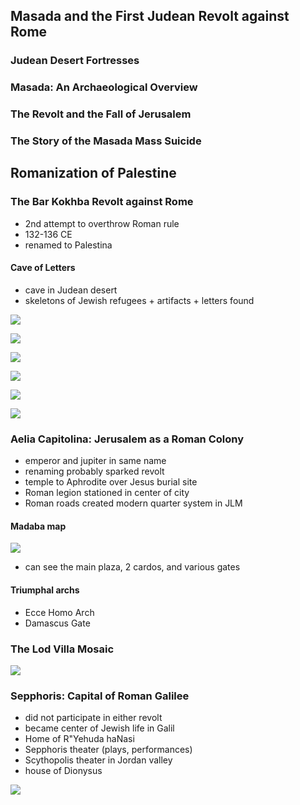 ## Masada and the First Judean Revolt against Rome

### Judean Desert Fortresses

### Masada: An Archaeological Overview

### The Revolt and the Fall of Jerusalem

### The Story of the Masada Mass Suicide

## Romanization of Palestine

### The Bar Kokhba Revolt against Rome

- 2nd attempt to overthrow Roman rule
- 132-136 CE
- renamed to Palestina

#### Cave of Letters

- cave in Judean desert
- skeletons of Jewish refugees + artifacts + letters found

![](https://historicalsitesinisrael.com/wp-content/uploads/2023/05/Snapshot_6.jpg)

![](https://upload.wikimedia.org/wikipedia/commons/thumb/8/8d/House_keys._Nahal_Hever._Israel_Museum%2C_Jerusalem.JPG/1280px-House_keys._Nahal_Hever._Israel_Museum%2C_Jerusalem.JPG)

![](https://live.staticflickr.com/1768/43171641972_91e6d3fcdc_b.jpg)

![](https://historicalsitesinisrael.com/wp-content/uploads/2023/05/Snapshot_15-1.jpg)

![](https://ancientlamps.com/DAROMG.GIF)

![](https://upload.wikimedia.org/wikipedia/commons/thumb/d/db/Barkokhba-silver-tetradrachm.jpg/640px-Barkokhba-silver-tetradrachm.jpg)

### Aelia Capitolina: Jerusalem as a Roman Colony

- emperor and jupiter in same name
- renaming probably sparked revolt
- temple to Aphrodite over Jesus burial site
- Roman legion stationed in center of city
- Roman roads created modern quarter system in JLM

#### Madaba map

![](https://www.biblicalarchaeology.org/?attachment_id=67684)

- can see the main plaza, 2 cardos, and various gates

#### Triumphal archs

- Ecce Homo Arch
- Damascus Gate

### The Lod Villa Mosaic

![](https://upload.wikimedia.org/wikipedia/commons/thumb/9/97/The_Lod_Mosaic%2C_Israel_Antiquities_Authority.jpg/250px-The_Lod_Mosaic%2C_Israel_Antiquities_Authority.jpg)

### Sepphoris: Capital of Roman Galilee

- did not participate in either revolt
- became center of Jewish life in Galil
- Home of R"Yehuda haNasi
- Sepphoris theater (plays, performances)
- Scythopolis theater in Jordan valley
- house of Dionysus

![](https://thumbs.dreamstime.com/b/roman-era-mosaic-floor-dionysus-house-tzipori-israel-march-view-national-park-northern-214897572.jpg)
